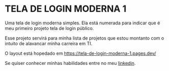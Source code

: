 # TELA DE LOGIN MODERNA 1

<!-- ![tela inicial](https://i.postimg.cc/RZDFkznq/login-1.png) -->

Uma tela de login moderna simples. Ela está numerada para indicar que é meu primeiro projeto
tela de login público.

Esse projeto servirá para minha lista de projetos que estou montanto com o 
intuito de alavancar minha carreira em TI.

O layout está hopedado em <https://tela-de-login-moderna-1.pages.dev/>

Se quiser conhecer minhas habilidades entre no meu 
[linkedin](https://www.linkedin.com/in/roberto-carlos-677851174/).
